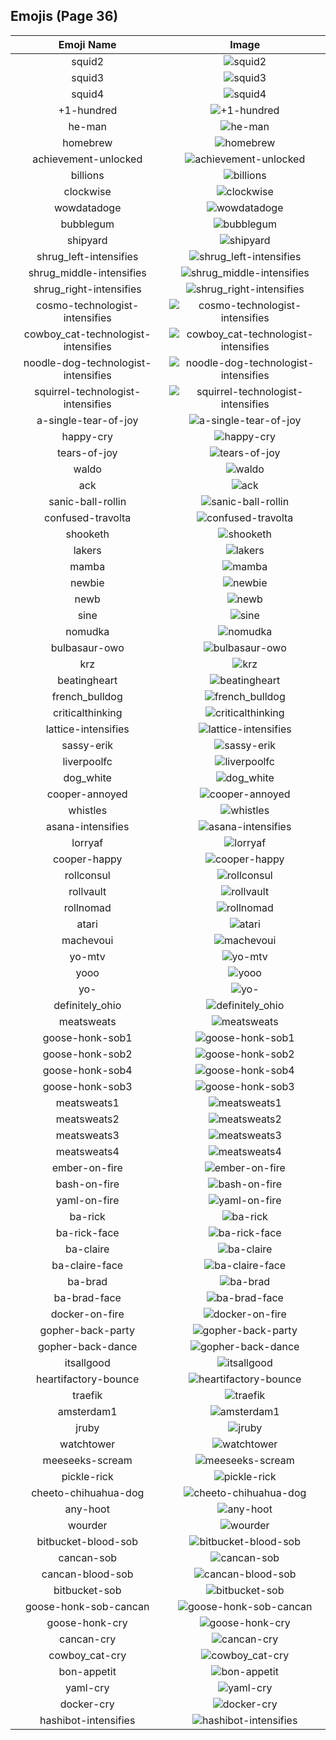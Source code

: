 
  ## Emojis (Page 36)
  |Emoji Name|Image|
  | :-: | :-: |
  |squid2| ![squid2](/output/squid2.png)|
  |squid3| ![squid3](/output/squid3.png)|
  |squid4| ![squid4](/output/squid4.png)|
  |+1-hundred| ![+1-hundred](/output/+1-hundred.png)|
  |he-man| ![he-man](/output/he-man.png)|
  |homebrew| ![homebrew](/output/homebrew.png)|
  |achievement-unlocked| ![achievement-unlocked](/output/achievement-unlocked.png)|
  |billions| ![billions](/output/billions.jpg)|
  |clockwise| ![clockwise](/output/clockwise)|
  |wowdatadoge| ![wowdatadoge](/output/wowdatadoge.png)|
  |bubblegum| ![bubblegum](/output/bubblegum.jpg)|
  |shipyard| ![shipyard](/output/shipyard.png)|
  |shrug_left-intensifies| ![shrug_left-intensifies](/output/shrug_left-intensifies.gif)|
  |shrug_middle-intensifies| ![shrug_middle-intensifies](/output/shrug_middle-intensifies.gif)|
  |shrug_right-intensifies| ![shrug_right-intensifies](/output/shrug_right-intensifies.gif)|
  |cosmo-technologist-intensifies| ![cosmo-technologist-intensifies](/output/cosmo-technologist-intensifies.gif)|
  |cowboy_cat-technologist-intensifies| ![cowboy_cat-technologist-intensifies](/output/cowboy_cat-technologist-intensifies.gif)|
  |noodle-dog-technologist-intensifies| ![noodle-dog-technologist-intensifies](/output/noodle-dog-technologist-intensifies.gif)|
  |squirrel-technologist-intensifies| ![squirrel-technologist-intensifies](/output/squirrel-technologist-intensifies.gif)|
  |a-single-tear-of-joy| ![a-single-tear-of-joy](/output/a-single-tear-of-joy.png)|
  |happy-cry| ![happy-cry](/output/happy-cry.png)|
  |tears-of-joy| ![tears-of-joy](/output/tears-of-joy.png)|
  |waldo| ![waldo](/output/waldo.png)|
  |ack| ![ack](/output/ack.png)|
  |sanic-ball-rollin| ![sanic-ball-rollin](/output/sanic-ball-rollin.gif)|
  |confused-travolta| ![confused-travolta](/output/confused-travolta.gif)|
  |shooketh| ![shooketh](/output/shooketh.jpg)|
  |lakers| ![lakers](/output/lakers.png)|
  |mamba| ![mamba](/output/mamba.png)|
  |newbie| ![newbie](/output/newbie.jpg)|
  |newb| ![newb](/output/newb.jpg)|
  |sine| ![sine](/output/sine.png)|
  |nomudka| ![nomudka](/output/nomudka.png)|
  |bulbasaur-owo| ![bulbasaur-owo](/output/bulbasaur-owo.png)|
  |krz| ![krz](/output/krz.png)|
  |beatingheart| ![beatingheart](/output/beatingheart.gif)|
  |french_bulldog| ![french_bulldog](/output/french_bulldog.png)|
  |criticalthinking| ![criticalthinking](/output/criticalthinking.jpg)|
  |lattice-intensifies| ![lattice-intensifies](/output/lattice-intensifies.gif)|
  |sassy-erik| ![sassy-erik](/output/sassy-erik.png)|
  |liverpoolfc| ![liverpoolfc](/output/liverpoolfc.jpg)|
  |dog_white| ![dog_white](/output/dog_white.png)|
  |cooper-annoyed| ![cooper-annoyed](/output/cooper-annoyed.png)|
  |whistles| ![whistles](/output/whistles.jpg)|
  |asana-intensifies| ![asana-intensifies](/output/asana-intensifies.gif)|
  |lorryaf| ![lorryaf](/output/lorryaf.png)|
  |cooper-happy| ![cooper-happy](/output/cooper-happy.png)|
  |rollconsul| ![rollconsul](/output/rollconsul.gif)|
  |rollvault| ![rollvault](/output/rollvault.gif)|
  |rollnomad| ![rollnomad](/output/rollnomad.gif)|
  |atari| ![atari](/output/atari.png)|
  |machevoui| ![machevoui](/output/machevoui.png)|
  |yo-mtv| ![yo-mtv](/output/yo-mtv.jpg)|
  |yooo| ![yooo](/output/yooo.jpg)|
  |yo-| ![yo-](/output/yo-.jpg)|
  |definitely_ohio| ![definitely_ohio](/output/definitely_ohio.png)|
  |meatsweats| ![meatsweats](/output/meatsweats.png)|
  |goose-honk-sob1| ![goose-honk-sob1](/output/goose-honk-sob1.png)|
  |goose-honk-sob2| ![goose-honk-sob2](/output/goose-honk-sob2.png)|
  |goose-honk-sob4| ![goose-honk-sob4](/output/goose-honk-sob4.png)|
  |goose-honk-sob3| ![goose-honk-sob3](/output/goose-honk-sob3.png)|
  |meatsweats1| ![meatsweats1](/output/meatsweats1.png)|
  |meatsweats2| ![meatsweats2](/output/meatsweats2.png)|
  |meatsweats3| ![meatsweats3](/output/meatsweats3.png)|
  |meatsweats4| ![meatsweats4](/output/meatsweats4.png)|
  |ember-on-fire| ![ember-on-fire](/output/ember-on-fire.gif)|
  |bash-on-fire| ![bash-on-fire](/output/bash-on-fire.gif)|
  |yaml-on-fire| ![yaml-on-fire](/output/yaml-on-fire.gif)|
  |ba-rick| ![ba-rick](/output/ba-rick.png)|
  |ba-rick-face| ![ba-rick-face](/output/ba-rick-face.png)|
  |ba-claire| ![ba-claire](/output/ba-claire.png)|
  |ba-claire-face| ![ba-claire-face](/output/ba-claire-face.png)|
  |ba-brad| ![ba-brad](/output/ba-brad.png)|
  |ba-brad-face| ![ba-brad-face](/output/ba-brad-face.png)|
  |docker-on-fire| ![docker-on-fire](/output/docker-on-fire.gif)|
  |gopher-back-party| ![gopher-back-party](/output/gopher-back-party.gif)|
  |gopher-back-dance| ![gopher-back-dance](/output/gopher-back-dance.gif)|
  |itsallgood| ![itsallgood](/output/itsallgood.gif)|
  |heartifactory-bounce| ![heartifactory-bounce](/output/heartifactory-bounce.gif)|
  |traefik| ![traefik](/output/traefik.png)|
  |amsterdam1| ![amsterdam1](/output/amsterdam1.png)|
  |jruby| ![jruby](/output/jruby.png)|
  |watchtower| ![watchtower](/output/watchtower.png)|
  |meeseeks-scream| ![meeseeks-scream](/output/meeseeks-scream.png)|
  |pickle-rick| ![pickle-rick](/output/pickle-rick.png)|
  |cheeto-chihuahua-dog| ![cheeto-chihuahua-dog](/output/cheeto-chihuahua-dog.png)|
  |any-hoot| ![any-hoot](/output/any-hoot.png)|
  |wourder| ![wourder](/output/wourder.png)|
  |bitbucket-blood-sob| ![bitbucket-blood-sob](/output/bitbucket-blood-sob.png)|
  |cancan-sob| ![cancan-sob](/output/cancan-sob.png)|
  |cancan-blood-sob| ![cancan-blood-sob](/output/cancan-blood-sob.png)|
  |bitbucket-sob| ![bitbucket-sob](/output/bitbucket-sob.png)|
  |goose-honk-sob-cancan| ![goose-honk-sob-cancan](/output/goose-honk-sob-cancan.png)|
  |goose-honk-cry| ![goose-honk-cry](/output/goose-honk-cry.png)|
  |cancan-cry| ![cancan-cry](/output/cancan-cry.png)|
  |cowboy_cat-cry| ![cowboy_cat-cry](/output/cowboy_cat-cry.png)|
  |bon-appetit| ![bon-appetit](/output/bon-appetit.jpg)|
  |yaml-cry| ![yaml-cry](/output/yaml-cry.png)|
  |docker-cry| ![docker-cry](/output/docker-cry.png)|
  |hashibot-intensifies| ![hashibot-intensifies](/output/hashibot-intensifies.gif)|
  